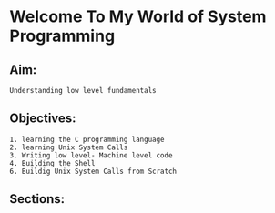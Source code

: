 # Welcome To My World of System Programming

## Aim: 
    Understanding low level fundamentals

## Objectives:
    1. learning the C programming language
    2. learning Unix System Calls
    3. Writing low level- Machine level code
    4. Building the Shell
    6. Buildig Unix System Calls from Scratch


## Sections:
